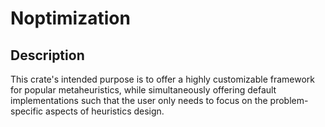 # Noptimization

## Description

This crate's intended purpose is to offer a highly customizable framework for popular metaheuristics, while simultaneously offering default implementations such that the user only needs to focus on the problem-specific aspects of heuristics design.




